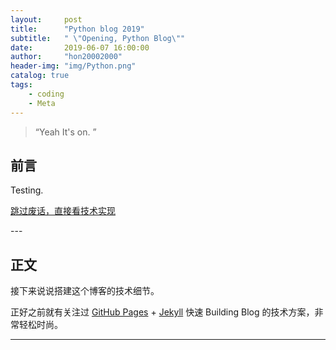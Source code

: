 ```yaml
---
layout:     post
title:      "Python blog 2019"
subtitle:   " \"Opening, Python Blog\""
date:       2019-06-07 16:00:00
author:     "hon20002000"
header-img: "img/Python.png"
catalog: true
tags:
    - coding
    - Meta
---
```


> “Yeah It's on. ”


## 前言

Testing.

[跳过废话，直接看技术实现 ](#build) 


<p id = "build"></p>
---

## 正文

接下来说说搭建这个博客的技术细节。  

正好之前就有关注过 [GitHub Pages](https://pages.github.com/) + [Jekyll](http://jekyllrb.com/) 快速 Building Blog 的技术方案，非常轻松时尚。


---


